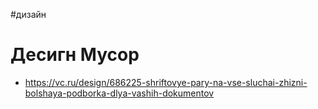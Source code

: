 #дизайн

# Десигн Мусор

- https://vc.ru/design/686225-shriftovye-pary-na-vse-sluchai-zhizni-bolshaya-podborka-dlya-vashih-dokumentov